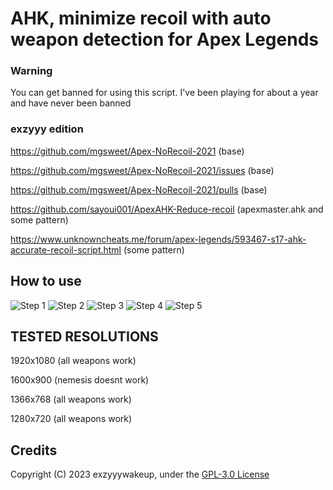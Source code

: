# AHK, minimize recoil with auto weapon detection for Apex Legends


### Warning
You can get banned for using this script.  I've been playing for about a year and have never been banned

### exzyyy edition

https://github.com/mgsweet/Apex-NoRecoil-2021 (base)

https://github.com/mgsweet/Apex-NoRecoil-2021/issues (base)

https://github.com/mgsweet/Apex-NoRecoil-2021/pulls (base)

https://github.com/sayoui001/ApexAHK-Reduce-recoil (apexmaster.ahk and some pattern)

https://www.unknowncheats.me/forum/apex-legends/593467-s17-ahk-accurate-recoil-script.html (some pattern)

## How to use
![Step 1](https://github.com/exzyyywakeup/Apex-NoRecoil-2023/blob/main/install%20and%20delete%20this%20folder/Screenshot_1.png)
![Step 2](https://github.com/exzyyywakeup/Apex-NoRecoil-2023/blob/main/install%20and%20delete%20this%20folder/Screenshot_2.png)
![Step 3](https://github.com/exzyyywakeup/Apex-NoRecoil-2023/blob/main/install%20and%20delete%20this%20folder/Screenshot_1.png)
![Step 4](https://github.com/exzyyywakeup/Apex-NoRecoil-2023/blob/main/install%20and%20delete%20this%20folder/Screenshot_3.png)
![Step 5](https://github.com/exzyyywakeup/Apex-NoRecoil-2023/blob/main/install%20and%20delete%20this%20folder/Screenshot_5.png)

## TESTED RESOLUTIONS
1920x1080 (all weapons work)

1600x900 (nemesis doesnt work)

1366x768 (all weapons work)

1280x720 (all weapons work)



## Credits
Copyright (C) 2023 exzyyywakeup, under the [GPL-3.0 License](LICENSE)

